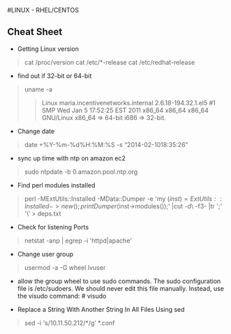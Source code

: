 #LINUX - RHEL/CENTOS

## Cheat Sheet

* Getting Linux version
> cat /proc/version
> cat /etc/*-release
> cat /etc/redhat-release 

* find out if 32-bit or 64-bit
> uname -a
>>Linux maria.incentivenetworks.internal 2.6.18-194.32.1.el5 #1 SMP Wed Jan 5 17:52:25 EST 2011 x86_64 x86_64 x86_64 GNU/Linux
>>x86_64 => 64-bit
>>i686 => 32-bit.

* Change date
> date +%Y-%m-%d%H:%M:%S -s “2014-02-1018:35:26”

* sync up time with ntp on amazon ec2
> sudo ntpdate -b 0.amazon.pool.ntp.org

* Find perl modules installed
> perl -MExtUtils::Installed -MData::Dumper -e  'my ($inst) = ExtUtils::Installed->new(); print Dumper($inst->modules());' |cut -d\  -f3- |tr ';' '\\' > deps.txt

* Check for listening Ports
> netstat -anp | egrep -i 'httpd|apache'

* Change user group
> usermod -a -G wheel lvuser

* allow the group wheel to use sudo commands.
The sudo configuration file is /etc/sudoers. We should never edit this file manually. Instead, use the visudo command:  # visudo

* Replace a String With Another String In All Files Using sed
> sed -i 's/10.11.50.212/*/g’ *.conf
